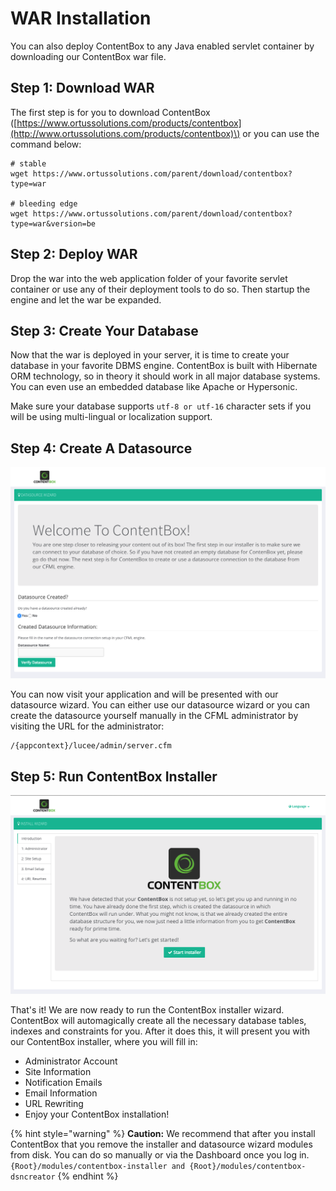 # WAR Installation

You can also deploy ContentBox to any Java enabled servlet container by downloading our ContentBox war file.

## Step 1: Download WAR

The first step is for you to download ContentBox \([https://www.ortussolutions.com/products/contentbox](http://www.ortussolutions.com/products/contentbox)\) or you can use the command below:

```text
# stable
wget https://www.ortussolutions.com/parent/download/contentbox?type=war

# bleeding edge
wget https://www.ortussolutions.com/parent/download/contentbox?type=war&version=be
```

## Step 2: Deploy WAR

Drop the war into the web application folder of your favorite servlet container or use any of their deployment tools to do so. Then startup the engine and let the war be expanded.

## Step 3: Create Your Database

Now that the war is deployed in your server, it is time to create your database in your favorite DBMS engine. ContentBox is built with Hibernate ORM technology, so in theory it should work in all major database systems. You can even use an embedded database like Apache or Hypersonic.

Make sure your database supports `utf-8 or utf-16` character sets if you will be using multi-lingual or localization support.

## Step 4: Create A Datasource

![](../../.gitbook/assets/datasource_wizard.png)

You can now visit your application and will be presented with our datasource wizard. You can either use our datasource wizard or you can create the datasource yourself manually in the CFML administrator by visiting the URL for the administrator:

```text
/{appcontext}/lucee/admin/server.cfm
```

## Step 5: Run ContentBox Installer

![](../../.gitbook/assets/installer_wizard.png)

That's it! We are now ready to run the ContentBox installer wizard. ContentBox will automagically create all the necessary database tables, indexes and constraints for you. After it does this, it will present you with our ContentBox installer, where you will fill in:

* Administrator Account
* Site Information
* Notification Emails
* Email Information
* URL Rewriting
* Enjoy your ContentBox installation!

{% hint style="warning" %}
**Caution:** We recommend that after you install ContentBox that you remove the installer and datasource wizard modules from disk. You can do so manually or via the Dashboard once you log in. `{Root}/modules/contentbox-installer and {Root}/modules/contentbox-dsncreator`
{% endhint %}

